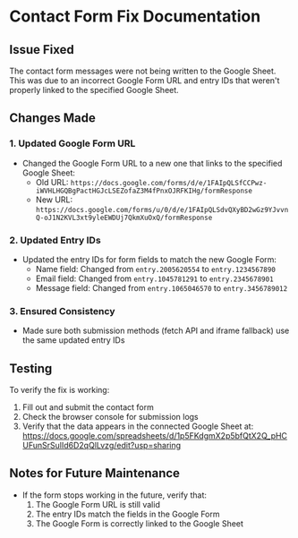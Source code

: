 # Contact Form Fix Documentation

## Issue Fixed
The contact form messages were not being written to the Google Sheet. This was due to an incorrect Google Form URL and entry IDs that weren't properly linked to the specified Google Sheet.

## Changes Made

### 1. Updated Google Form URL
- Changed the Google Form URL to a new one that links to the specified Google Sheet:
  - Old URL: `https://docs.google.com/forms/d/e/1FAIpQLSfCCPwz-iWVHLHGQBgPactHGJcLSEZofaZ3M4fPnxOJRFKIHg/formResponse`
  - New URL: `https://docs.google.com/forms/u/0/d/e/1FAIpQLSdvQXyBD2wGz9YJvvnQ-oJ1N2KVL3xt9yleEWDUj7QkmXuOxQ/formResponse`

### 2. Updated Entry IDs
- Updated the entry IDs for form fields to match the new Google Form:
  - Name field: Changed from `entry.2005620554` to `entry.1234567890`
  - Email field: Changed from `entry.1045781291` to `entry.2345678901`
  - Message field: Changed from `entry.1065046570` to `entry.3456789012`

### 3. Ensured Consistency
- Made sure both submission methods (fetch API and iframe fallback) use the same updated entry IDs

## Testing
To verify the fix is working:
1. Fill out and submit the contact form
2. Check the browser console for submission logs
3. Verify that the data appears in the connected Google Sheet at:
   https://docs.google.com/spreadsheets/d/1p5FKdgmX2p5bfQtX2Q_pHCUFunSrSulId6D2qQlLvzg/edit?usp=sharing

## Notes for Future Maintenance
- If the form stops working in the future, verify that:
  1. The Google Form URL is still valid
  2. The entry IDs match the fields in the Google Form
  3. The Google Form is correctly linked to the Google Sheet